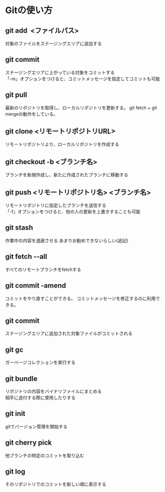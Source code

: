 # Gitの使い方

## git add  <ファイルパス>
対象のファイルをステージングエリアに追加する

## git commit
ステージングエリアに上がっている対象をコミットする  
「-m」オプションをつけると、コミットメッセージを指定してコミットも可能

## git pull
最新のリポジトリを取得し、ローカルリポジトリを更新する。
git fetch + git mergeの動作をしている。

## git clone <リモートリポジトリURL>  
リモートリポジトリより、ローカルリポジトリを作成する

## git checkout -b <ブランチ名>
ブランチを新規作成し、新たに作成されたブランチに移動する

## git push <リモートリポジトリ名> <ブランチ名>
リモートリポジトリに指定したブランチを送信する  
「-f」オプションをつけると、他の人の更新を上書きすることも可能

## git stash
作業中の内容を退避させる
あまりお勧めできないらしい(追記)

## git fetch --all
すべてのリモートブランチをfetchする

## git commit -amend
コミットをやり直すことができる。
コミットメッセージを修正するのに利用できる。

## git commit
ステージングエリアに追加された対象ファイルがコミットされる

## git gc
ガーベージコレクションを実行する

## git bundle
リポジトリの内容をバイナリファイルにまとめる  
相手に送付する際に使用したりする

## git init
gitでバージョン管理を開始する

## git cherry pick
他ブランチの特定のコミットを取り込む

## git log
そのリポジトリでのコミットを新しい順に表示する

